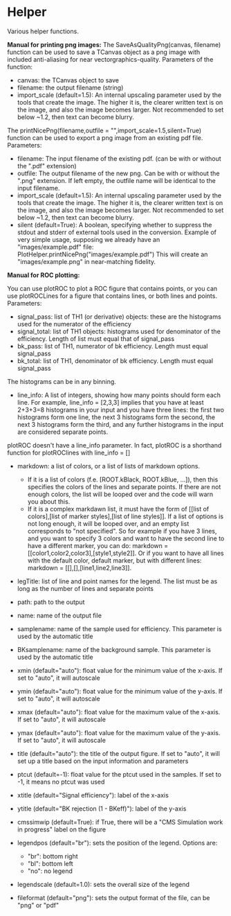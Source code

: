# Helper

Various helper functions.
  
<b>Manual for printing png images:</b>
The SaveAsQualityPng(canvas, filename) function can be used to save a TCanvas object as a png image with included anti-aliasing for near vectorgraphics-quality. Parameters of the function:
- canvas: the TCanvas object to save
- filename: the output filename (string)
- import_scale (default=1.5): An internal upscaling parameter used by the tools that create the image. The higher it is, the clearer written text is on the image, and also the image becomes larger. Not recommended to set below ~1.2, then text can become blurry.



The printNicePng(filename,outfile = "",import_scale=1.5,silent=True) function can be used to export a png image from an existing pdf file. Parameters:
- filename: The input filename of the existing pdf. (can be with or without the ".pdf" extension)
- outfile: The output filename of the new png. Can be with or without the ".png" extension. If left empty, the outfile name will be identical to the input filename.
- import_scale (default=1.5): An internal upscaling parameter used by the tools that create the image. The higher it is, the clearer written text is on the image, and also the image becomes larger. Not recommended to set below ~1.2, then text can become blurry.
- silent (default=True): A boolean, specifying whether to suppress the stdout and stderr of external tools used in the conversion.
Example of very simple usage, supposing we already have an "images/example.pdf" file:
PlotHelper.printNicePng("images/example.pdf")
This will create an "images/example.png" in near-matching fidelity.
  
  
  
<b>Manual for ROC plotting:</b>

You can use plotROC to plot a ROC figure that contains points, or you can use plotROCLines for a figure that contains lines, or both lines and points.
Parameters:
- signal_pass: list of TH1 (or derivative) objects: these are the histograms used for the numerator of the efficiency
- signal_total: list of TH1 objects: histograms used for denominator of the efficiency. Length of list must equal that of signal_pass
- bk_pass: list of TH1, numerator of bk efficiency. Length must equal signal_pass
- bk_total: list of TH1, denominator of bk efficiency. Length must equal signal_pass

The histograms can be in any binning.
- line_info: A list of integers, showing how many points should form each line. For example, line_info = [2,3,3] implies that you have at least 2+3+3=8 histograms in your input and you have three lines: the first two histograms form one line, the next 3 histograms form the second, the next 3 histograms form the third, and any further histograms in the input are considered separate points.

plotROC doesn't have a line_info parameter. In fact, plotROC is a shorthand function for plotROClines with line_info = []

- markdown: a list of colors, or a list of lists of markdown options.
  - If it is a list of colors (f.e. [ROOT.kBlack, ROOT.kBlue, ...]), then this specifies the colors of the lines and separate points. If there are not enough colors, the list will be looped over and the code will warn you about this.
  - If it is a complex markdawn list, it must have the form of [[list of colors],[list of marker styles],[list of line styles]]. If a list of options is not long enough, it will be looped over, and an empty list corresponds to "not specified". So for example if you have 3 lines, and you want to specify 3 colors and want to have the second line to have a different marker, you can do: markdown = [[color1,color2,color3],[style1,style2]]. Or if you want to have all lines with the default color, default marker, but with different lines: markdown = [[],[],[line1,line2,line3]].

- legTitle: list of line and point names for the legend. The list must be as long as the number of lines and separate points
- path: path to the output
- name: name of the output file
- samplename: name of the sample used for efficiency. This parameter is used by the automatic title
- BKsamplename: name of the background sample. This parameter is used by the automatic title
- xmin  (default="auto"): float value for the minimum value of the x-axis. If set to "auto", it will autoscale
- ymin  (default="auto"): float value for the minimum value of the y-axis. If set to "auto", it will autoscale
- xmax  (default="auto"): float value for the maximum value of the x-axis. If set to "auto", it will autoscale
- ymax  (default="auto"): float value for the maximum value of the y-axis. If set to "auto", it will autoscale
- title  (default="auto"): the title of the output figure. If set to "auto", it will set up a title based on the input information and parameters
- ptcut  (default=-1): float value for the ptcut used in the samples. If set to -1, it means no ptcut was used
- xtitle (default="Signal efficiency"): label of the x-axis
- ytitle (default="BK rejection (1 - BKeff)"): label of the y-axis
- cmssimwip (default=True): if True, there will be a "CMS Simulation work in progress" label  on the figure
- legendpos (default="br"): sets the position of the legend. Options are:
  - "br": bottom right
  - "bl": bottom left
  - "no": no legend
- legendscale (default=1.0): sets the overall size of the legend
- fileformat (default="png"): sets the output format of the file, can be "png" or "pdf"
